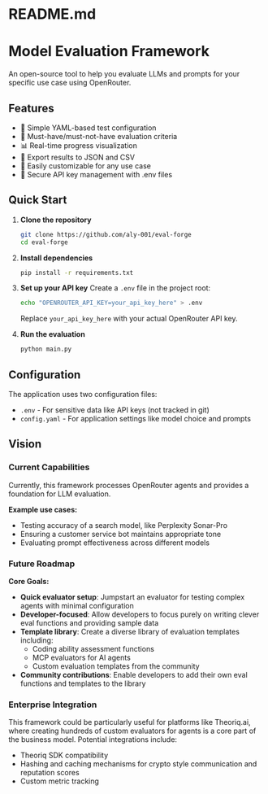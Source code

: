 # README.md

# Model Evaluation Framework

An open-source tool to help you evaluate LLMs and prompts for your specific use case using OpenRouter.

## Features

- 🚀 Simple YAML-based test configuration
- 🎯 Must-have/must-not-have evaluation criteria
- 📊 Real-time progress visualization
- 💾 Export results to JSON and CSV
- 🔧 Easily customizable for any use case
- 🔐 Secure API key management with .env files

## Quick Start

1. **Clone the repository**
   ```bash
   git clone https://github.com/aly-001/eval-forge
   cd eval-forge
   ```

2. **Install dependencies**
   ```bash
   pip install -r requirements.txt
   ```

3. **Set up your API key**
   Create a `.env` file in the project root:
   ```bash
   echo "OPENROUTER_API_KEY=your_api_key_here" > .env
   ```
   Replace `your_api_key_here` with your actual OpenRouter API key.

4. **Run the evaluation**
   ```bash
   python main.py
   ```

## Configuration

The application uses two configuration files:
- `.env` - For sensitive data like API keys (not tracked in git)
- `config.yaml` - For application settings like model choice and prompts

## Vision

### Current Capabilities

Currently, this framework processes OpenRouter agents and provides a foundation for LLM evaluation.

**Example use cases:**
- Testing accuracy of a search model, like Perplexity Sonar-Pro
- Ensuring a customer service bot maintains appropriate tone
- Evaluating prompt effectiveness across different models

### Future Roadmap

**Core Goals:**
- **Quick evaluator setup**: Jumpstart an evaluator for testing complex agents with minimal configuration
- **Developer-focused**: Allow developers to focus purely on writing clever eval functions and providing sample data
- **Template library**: Create a diverse library of evaluation templates including:
  - Coding ability assessment functions
  - MCP evaluators for AI agents
  - Custom evaluation templates from the community
- **Community contributions**: Enable developers to add their own eval functions and templates to the library

### Enterprise Integration

This framework could be particularly useful for platforms like Theoriq.ai, where creating hundreds of custom evaluators for agents is a core part of the business model. Potential integrations include:
- Theoriq SDK compatibility
- Hashing and caching mechanisms for crypto style communication and reputation scores
- Custom metric tracking